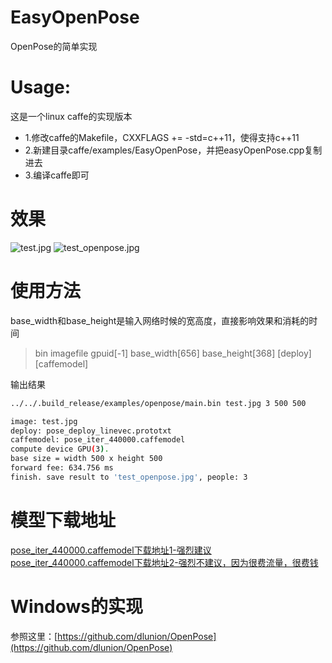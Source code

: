# EasyOpenPose
OpenPose的简单实现

# Usage:
这是一个linux caffe的实现版本
* 1.修改caffe的Makefile，CXXFLAGS += -std=c++11，使得支持c++11
* 2.新建目录caffe/examples/EasyOpenPose，并把easyOpenPose.cpp复制进去
* 3.编译caffe即可

# 效果
![test.jpg](https://github.com/dlunion/EasyOpenPose/blob/master/test.jpg)
![test_openpose.jpg](https://github.com/dlunion/EasyOpenPose/blob/master/test_openpose.jpg)

# 使用方法
base_width和base_height是输入网络时候的宽高度，直接影响效果和消耗的时间
>bin imagefile gpuid[-1] base_width[656] base_height[368] [deploy] [caffemodel]

输出结果
```Bash
../../.build_release/examples/openpose/main.bin test.jpg 3 500 500

image: test.jpg
deploy: pose_deploy_linevec.prototxt
caffemodel: pose_iter_440000.caffemodel
compute device GPU(3).
base size = width 500 x height 500
forward fee: 634.756 ms
finish. save result to 'test_openpose.jpg', people: 3
```

# 模型下载地址
[pose_iter_440000.caffemodel下载地址1-强烈建议](http://posefs1.perception.cs.cmu.edu/OpenPose/models/pose/coco/pose_iter_440000.caffemodel)<br/>
[pose_iter_440000.caffemodel下载地址2-强烈不建议，因为很费流量，很费钱](http://www.zifuture.com/fs/12.github/OpenPose/pose_iter_440000.caffemodel)

# Windows的实现
参照这里：[https://github.com/dlunion/OpenPose](https://github.com/dlunion/OpenPose)
